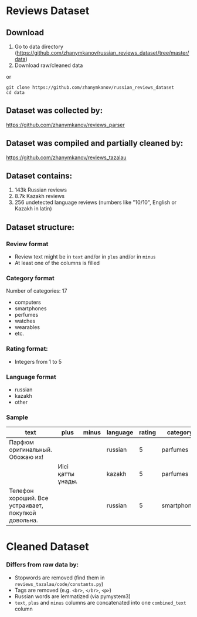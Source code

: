 # Reviews Dataset


## Download
1. Go to data directory (https://github.com/zhanymkanov/russian_reviews_dataset/tree/master/data)
2. Download raw/cleaned data

or

```
git clone https://github.com/zhanymkanov/russian_reviews_dataset
cd data
```

## Dataset was collected by: 
https://github.com/zhanymkanov/reviews_parser

## Dataset was compiled and partially cleaned by:
https://github.com/zhanymkanov/reviews_tazalau

## Dataset contains:
1. 143k Russian reviews
2. 8.7k Kazakh reviews
3. 256 undetected language reviews (numbers like "10/10", English or Kazakh in latin)

## Dataset structure:
### Review format
- Review text might be in `text` and/or in `plus` and/or in `minus`
- At least one of the columns is filled
### Category format
Number of categories: 17
- computers
- smartphones
- perfumes
- watches
- wearables
- etc.
### Rating format:
- Integers from 1 to 5
### Language format
- russian
- kazakh
- other
### Sample
| text  | plus | minus  | language | rating  | category |
| ------------- | ------------- | ------------- | ------------- | ------------- | ------------- |
| Парфюм оригинальный. Обожаю их! |  |  | russian  | 5  | parfumes  |
|  | Иісі қатты ұнады. |  | kazakh  | 5  | parfumes  |
| Телефон хороший. Все устраивает, покупкой довольна. |  |  | russian  | 5  | smartphones  |

# Cleaned Dataset 
### Differs from raw data by:
- Stopwords are removed (find them in `reviews_tazalau/code/constants.py`)
- Tags are removed (e.g. `<br>`, `</br>`, `<p>`)
- Russian words are lemmatized (via pymystem3)
- `text`, `plus` and `minus` columns are concatenated into one `combined_text` column
